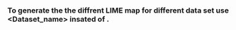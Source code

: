 ### To generate the the diffrent LIME map for different data set use <Dataset_name> insated of <Celeb-DF>.
